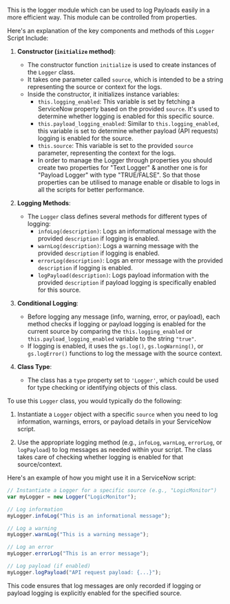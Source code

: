 This is the logger module which can be used to log Payloads easily in a more efficient way. This module can be controlled from properties.

Here's an explanation of the key components and methods of this `Logger` Script Include:

1. **Constructor (`initialize` method)**:
   - The constructor function `initialize` is used to create instances of the `Logger` class.
   - It takes one parameter called `source`, which is intended to be a string representing the source or context for the logs.
   - Inside the constructor, it initializes instance variables:
     - `this.logging_enabled`: This variable is set by fetching a ServiceNow property based on the provided `source`. It's used to determine whether logging is enabled for this specific source.
     - `this.payload_logging_enabled`: Similar to `this.logging_enabled`, this variable is set to determine whether payload (API requests) logging is enabled for the source.
     - `this.source`: This variable is set to the provided `source` parameter, representing the context for the logs.
     - In order to manage the Logger through properties you should create two properties for "Text Logger" & another one is for "Payload Logger" with type "TRUE/FALSE". So that those properties can be utilised to manage enable or disable to logs in all the scripts for better performance. 

2. **Logging Methods**:
   - The `Logger` class defines several methods for different types of logging:
     - `infoLog(description)`: Logs an informational message with the provided `description` if logging is enabled.
     - `warnLog(description)`: Logs a warning message with the provided `description` if logging is enabled.
     - `errorLog(description)`: Logs an error message with the provided `description` if logging is enabled.
     - `logPayload(description)`: Logs payload information with the provided `description` if payload logging is specifically enabled for this source.

3. **Conditional Logging**:
   - Before logging any message (info, warning, error, or payload), each method checks if logging or payload logging is enabled for the current source by comparing the `this.logging_enabled` or `this.payload_logging_enabled` variable to the string `"true"`.
   - If logging is enabled, it uses the `gs.log()`, `gs.logWarning()`, or `gs.logError()` functions to log the message with the source context.

4. **Class Type**:
   - The class has a `type` property set to `'Logger'`, which could be used for type checking or identifying objects of this class.

To use this `Logger` class, you would typically do the following:

1. Instantiate a `Logger` object with a specific `source` when you need to log information, warnings, errors, or payload details in your ServiceNow script.

2. Use the appropriate logging method (e.g., `infoLog`, `warnLog`, `errorLog`, or `logPayload`) to log messages as needed within your script. The class takes care of checking whether logging is enabled for that source/context.

Here's an example of how you might use it in a ServiceNow script:

```javascript
// Instantiate a Logger for a specific source (e.g., "LogicMonitor")
var myLogger = new Logger("LogicMonitor");

// Log information
myLogger.infoLog("This is an informational message");

// Log a warning
myLogger.warnLog("This is a warning message");

// Log an error
myLogger.errorLog("This is an error message");

// Log payload (if enabled)
myLogger.logPayload("API request payload: {...}");
```

This code ensures that log messages are only recorded if logging or payload logging is explicitly enabled for the specified source.

